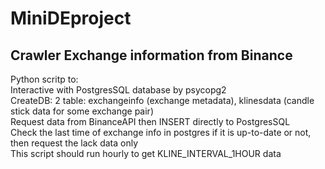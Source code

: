 # MiniDEproject
## Crawler Exchange information from Binance  
Python scritp to:  
  Interactive with PostgresSQL database by psycopg2  
  CreateDB: 2 table: exchangeinfo (exchange metadata), klinesdata (candle stick data for some exchange pair)  
  Request data from BinanceAPI then INSERT directly to PostgresSQL  
  Check the last time of exchange info in postgres if it is up-to-date or not, then request the lack data only  
  This script should run hourly to get KLINE_INTERVAL_1HOUR data   
